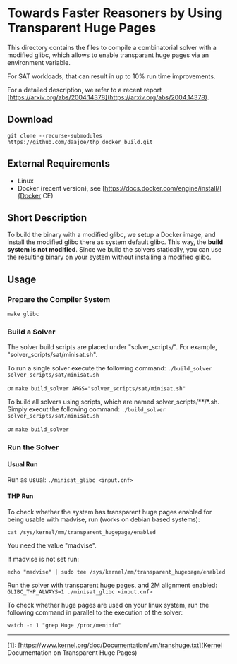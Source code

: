 # Towards Faster Reasoners by Using Transparent Huge Pages
This directory contains the files to compile a combinatorial solver with a modified glibc,
which allows to enable transparant huge pages via an environment variable.

For SAT workloads, that can result in up to 10% run time improvements.

For a detailed description, we refer to a recent report
[https://arxiv.org/abs/2004.14378](https://arxiv.org/abs/2004.14378).


## Download
```git clone --recurse-submodules https://github.com/daajoe/thp_docker_build.git```

## External Requirements

- Linux
- Docker (recent version), see [https://docs.docker.com/engine/install/](Docker CE)


## Short Description
To build the binary with a modified glibc, we setup a Docker image, and install
the modified glibc there as system default glibc. This way, the **build system
is not modified**. Since we build the solvers statically, you can use the resulting binary
on your system without installing a modified glibc.

## Usage

### Prepare the Compiler System
```make glibc```

### Build a Solver
The solver build scripts are placed under "solver_scripts/". For example,
"solver_scripts/sat/minisat.sh".

To run a single solver execute the following command:
```./build_solver solver_scripts/sat/minisat.sh```

or
```make build_solver ARGS="solver_scripts/sat/minisat.sh"```


To build all solvers using scripts, which are named solver_scripts/**/*.sh.
Simply execut the following command:
```./build_solver solver_scripts/sat/minisat.sh```

or
```make build_solver```



### Run the Solver

#### Usual Run
Run as usual:
```./minisat_glibc <input.cnf>```

#### THP Run
To check whether the system has transparent huge pages enabled for being usable
with madvise, run (works on debian based systems):

```cat /sys/kernel/mm/transparent_hugepage/enabled```

You need the value "madvise".

If madvise is not set run:

```echo "madvise" | sudo tee /sys/kernel/mm/transparent_hugepage/enabled```


Run the solver with transparent huge pages, and 2M alignment enabled:
```GLIBC_THP_ALWAYS=1 ./minisat_glibc <input.cnf>```


To check whether huge pages are used on your linux system, run the following command in parallel to
the execution of the solver:

```watch -n 1 "grep Huge /proc/meminfo"```




---
[1]: [https://www.kernel.org/doc/Documentation/vm/transhuge.txt](Kernel Documentation on Transparent Huge Pages)
